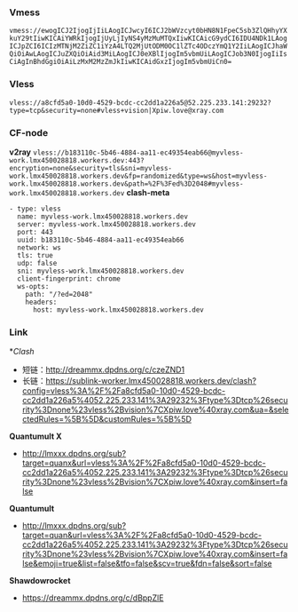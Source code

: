 ### Vmess
`vmess://ewogICJ2IjogIjIiLAogICJwcyI6ICJ2bWVzcyt0bHN8N1FpeC5sb3ZlQHhyYXkuY29tIiwKICAiYWRkIjogIjUyLjIyNS4yMzMuMTQxIiwKICAicG9ydCI6IDU4NDk1LAogICJpZCI6ICIzMTNjM2ZiZC1iYzA4LTQ2MjUtODM0OC1lZTc4ODczYmQ1Y2IiLAogICJhaWQiOiAwLAogICJuZXQiOiAid3MiLAogICJ0eXBlIjogIm5vbmUiLAogICJob3N0IjogIiIsCiAgInBhdGgiOiAiLzMxM2MzZmJkIiwKICAidGxzIjogIm5vbmUiCn0=`
### Vless
`vless://a8cfd5a0-10d0-4529-bcdc-cc2dd1a226a5@52.225.233.141:29232?type=tcp&security=none#vless+vision|Xpiw.love@xray.com`
### CF-node
**v2ray**
`vless://b183110c-5b46-4884-aa11-ec49354eab66@myvless-work.lmx450028818.workers.dev:443?encryption=none&security=tls&sni=myvless-work.lmx450028818.workers.dev&fp=randomized&type=ws&host=myvless-work.lmx450028818.workers.dev&path=%2F%3Fed%3D2048#myvless-work.lmx450028818.workers.dev`
**clash-meta**
```
- type: vless
  name: myvless-work.lmx450028818.workers.dev
  server: myvless-work.lmx450028818.workers.dev
  port: 443
  uuid: b183110c-5b46-4884-aa11-ec49354eab66
  network: ws
  tls: true
  udp: false
  sni: myvless-work.lmx450028818.workers.dev
  client-fingerprint: chrome
  ws-opts:
    path: "/?ed=2048"
    headers:
      host: myvless-work.lmx450028818.workers.dev
```


### Link
**Clash*

- 短链：http://dreammx.dpdns.org/c/czeZND1
- 长链：https://sublink-worker.lmx450028818.workers.dev/clash?config=vless%3A%2F%2Fa8cfd5a0-10d0-4529-bcdc-cc2dd1a226a5%4052.225.233.141%3A29232%3Ftype%3Dtcp%26security%3Dnone%23vless%2Bvision%7CXpiw.love%40xray.com&ua=&selectedRules=%5B%5D&customRules=%5B%5D

 **Quantumult X**

- http://lmxxx.dpdns.org/sub?target=quanx&url=vless%3A%2F%2Fa8cfd5a0-10d0-4529-bcdc-cc2dd1a226a5%4052.225.233.141%3A29232%3Ftype%3Dtcp%26security%3Dnone%23vless%2Bvision%7CXpiw.love%40xray.com&insert=false

**Quantumult**

- http://lmxxx.dpdns.org/sub?target=quan&url=vless%3A%2F%2Fa8cfd5a0-10d0-4529-bcdc-cc2dd1a226a5%4052.225.233.141%3A29232%3Ftype%3Dtcp%26security%3Dnone%23vless%2Bvision%7CXpiw.love%40xray.com&insert=false&emoji=true&list=false&tfo=false&scv=true&fdn=false&sort=false

**Shawdowrocket**

- https://dreammx.dpdns.org/c/dBppZlE
